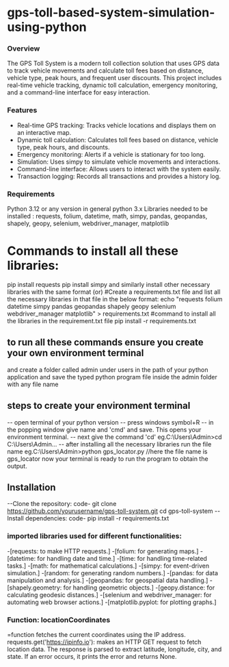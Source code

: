 # gps-toll-based-system-simulation-using-python
### Overview
The GPS Toll System is a modern toll collection solution that uses GPS data to track vehicle movements and calculate toll fees based on distance, vehicle type, peak hours, and frequent user discounts. This project includes real-time vehicle tracking, dynamic toll calculation, emergency monitoring, and a command-line interface for easy interaction.

### Features
* Real-time GPS tracking: Tracks vehicle locations and displays them on an interactive map.
* Dynamic toll calculation: Calculates toll fees based on distance, vehicle type, peak hours, and discounts.
* Emergency monitoring: Alerts if a vehicle is stationary for too long.
* Simulation: Uses simpy to simulate vehicle movements and interactions.
* Command-line interface: Allows users to interact with the system easily.
* Transaction logging: Records all transactions and provides a history log.

### Requirements
Python 3.12 or any version in general python 3.x
Libraries needed to be installed : requests, folium, datetime, math, simpy, pandas, geopandas, shapely, geopy, selenium, webdriver_manager, matplotlib
# Commands to install all these libraries:
pip install requests
pip install simpy
and similarly install other necessary libraries with the same format
(or)
#Create a requirements.txt file and list all the necessary libraries in that file in the below format:
echo "requests
folium
datetime
simpy
pandas
geopandas
shapely
geopy
selenium
webdriver_manager
matplotlib" > requirements.txt
#command to install all the libraries in the requirement.txt file
pip install -r requirements.txt

## to run all these commands ensure you create your own environment terminal 
and create a folder called admin under users in the path of your python application
and save the typed python program file inside the admin folder with any file name
## steps to create your environment terminal
-- open terminal of your python version
-- press windows symbol+R
-- in the popping window give name and 'cmd' and save. This opens your environment terminal.
-- next give the command 'cd'
eg.C:\Users\Admin>cd
   C:\Users\Admin...
-- after installing all the necessary libraries run the file name
eg.C:\Users\Admin>python gps_locator.py  //here the file name is gps_locator
now your terminal is ready to run the program to obtain the output.



## Installation
--Clone the repository: code- git clone https://github.com/yourusername/gps-toll-system.git
cd gps-toll-system
--Install dependencies: code- pip install -r requirements.txt
### imported libraries used for different functionalities:
-[requests: to make HTTP requests.]
-[folium: for generating maps.]
-[datetime: for handling date and time.]
-[time: for handling time-related tasks.]
-[math: for mathematical calculations.]
-[simpy: for event-driven simulation.]
-[random: for generating random numbers.]
-[pandas: for data manipulation and analysis.]
-[geopandas: for geospatial data handling.]
-[shapely.geometry: for handling geometric objects.]
-[geopy.distance: for calculating geodesic distances.]
-[selenium and webdriver_manager: for automating web browser actions.]
-[matplotlib.pyplot: for plotting graphs.]

### Function: locationCoordinates
=function fetches the current coordinates using the IP address.
requests.get('https://ipinfo.io'): makes an HTTP GET request to fetch location data.
The response is parsed to extract latitude, longitude, city, and state.
If an error occurs, it prints the error and returns None.
